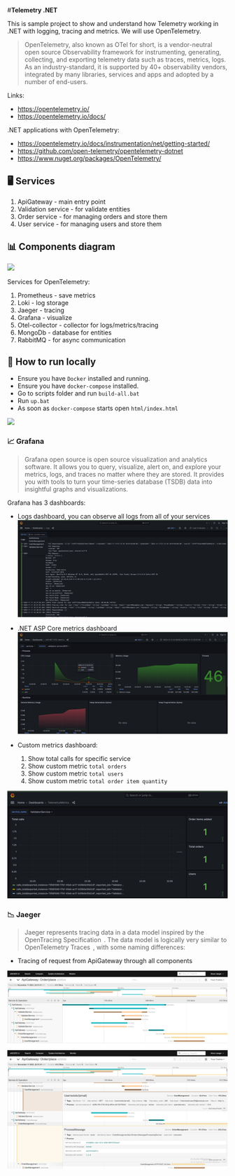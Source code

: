 #**Telemetry .NET**

This is sample project to show and understand how Telemetry working in .NET with logging, tracing and metrics. We will use OpenTelemetry. 

>OpenTelemetry, also known as OTel for short, is a vendor-neutral open source Observability framework for instrumenting, generating, collecting, and exporting telemetry data such as traces, metrics, logs. As an industry-standard, it is supported by 40+ observability vendors, integrated by many libraries, services and apps and adopted by a number of end-users.

Links:
* https://opentelemetry.io/
* https://opentelemetry.io/docs/

.NET applications with OpenTelemetry:
* https://opentelemetry.io/docs/instrumentation/net/getting-started/
* https://github.com/open-telemetry/opentelemetry-dotnet
* https://www.nuget.org/packages/OpenTelemetry/

## :desktop_computer: Services
1) ApiGateway - main entry point
2) Validation service - for validate entities
3) Order service - for managing orders and store them
4) User service - for managing users and store them

## 📊 Components diagram

![](/imgs/service-diagram.drawio.png)

Services for OpenTelemetry:
1) Prometheus - save metrics
2) Loki - log storage 
3) Jaeger - tracing
4) Grafana - visualize
5) Otel-collector - collector for logs/metrics/tracing
6) MongoDb - database for entities
7) RabbitMQ - for async communication

## 🚀 How to run locally
* Ensure you have `Docker` installed and running.
* Ensure you have `docker-compose` installed.
* Go to scripts folder and run ``build-all.bat``
* Run ``up.bat``
* As soon as `docker-compose` starts open ``html/index.html``

![](/imgs/index.png)


### :chart_with_upwards_trend: Grafana

>Grafana open source is open source visualization and analytics software. It allows you to query, visualize, alert on, and explore your metrics, logs, and traces no matter where they are stored. It provides you with tools to turn your time-series database (TSDB) data into insightful graphs and visualizations.

Grafana has 3 dashboards:

* Logs dashboard, you can observe all logs from all of your services
![](imgs/g-logs-d.png)

* .NET ASP Core metrics dashboard
![](imgs/g-.net-d.png)

* Custom metrics dashboard:
  1) Show total calls for specific service
  2) Show custom metric ``total orders``
  3) Show custom metric ``total users``
  4) Show custom metric ``total order item quantity``

![](imgs/g-cm-d.png)

### :chart_with_downwards_trend: Jaeger

>Jaeger represents tracing data in a data model inspired by the OpenTracing Specification  . The data model is logically very similar to OpenTelemetry Traces  , with some naming differences:

* Tracing of request from ApiGateway through all components

![](imgs/j-trace.png)
![](imgs/j-trace2.png)
